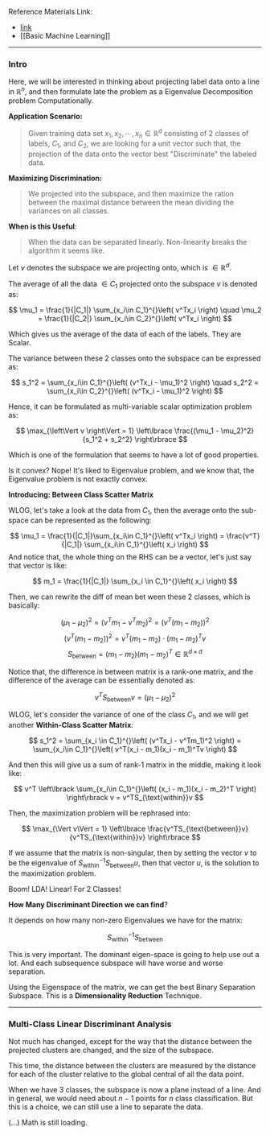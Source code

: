 Reference Materials Link: 
- [link](https://www.sjsu.edu/faculty/guangliang.chen/Math253S20/lec11lda.pdf)
- [[Basic Machine Learning]]

---
### **Intro**

Here, we will be interested in thinking about projecting label data onto a line in $\mathbb{R}^n$, and then formulate late the problem as a Eigenvalue Decomposition problem Computationally. 
 
**Application Scenario:**

> Given training data set $x_1, x_2, \cdots, x_n\in \mathbb{R}^d$ consisting of 2 classes of labels, $C_1$, and $C_2$, we are looking for a unit vector such that, the projection of the data onto the vector best "Discriminate" the labeled data. 

**Maximizing Discrimination:**

> We projected into the subspace, and then maximize the ration between the maximal distance between the mean dividing the variances on all classes. 

**When is this Useful**: 

> When the data can be separated linearly. Non-linearity breaks the algorithm it seems like. 

Let $v$ denotes the subspace we are projecting onto, which is $\in\mathbb{R}^d$. 

The average of all the data $\in C_1$ projected onto the subspace $v$ is denoted as: 

$$
\mu_1 = \frac{1}{|C_1|} \sum_{x_i\in C_1}^{}\left(
    v^Tx_i
    \right) 
\quad 
\mu_2 = \frac{1}{|C_2|} \sum_{x_i\in C_2}^{}\left(
    v^Tx_i
    \right) 
$$

Which gives us the average of the data of each of the labels. They are Scalar. 

The variance between these 2 classes onto the subspace can be expressed as: 

$$
s_1^2 = \sum_{x_i\in C_1}^{}\left(
        (v^Tx_i - \mu_1)^2
    \right)
\quad 
s_2^2 = \sum_{x_i\in C_2}^{}\left(
        (v^Tx_i - \mu_1)^2
    \right)
$$

Hence, it can be formulated as multi-variable scalar optimization problem as: 

$$
\max_{\left\Vert
     v
\right\Vert = 1} \left\lbrace
    \frac{(\mu_1 - \mu_2)^2}{s_1^2 + s_2^2}
\right\rbrace
$$

Which is one of the formulation that seems to have a lot of good properties. 

Is it convex? Nope! It's liked to Eigenvalue problem, and we know that, the Eigenvalue problem is not exactly convex. 

**Introducing: Between Class Scatter Matrix**

WLOG, let's take a look at the data from $C_1$, then the average onto the sub-space can be represented as the following:  

$$
\mu_1 = \frac{1}{|C_1|}\sum_{x_i\in C_1}^{}\left(
    v^Tx_i
    \right) = \frac{v^T}{|C_1|} \sum_{x_i\in C_1}^{}\left(
            x_i
        \right)
$$
And notice that, the whole thing on the RHS can be a vector, let's just say that vector is like: 

$$
m_1 = \frac{1}{|C_1|} \sum_{x_i \in C_1}^{}\left(
    x_i
    \right)
$$

Then, we can rewrite the diff of mean bet ween these 2 classes, which is basically: 

$$
(\mu_1 - \mu_2)^2 = (v^Tm_1 - v^Tm_2)^2 = (v^T(m_1 - m_2))^2 
$$
$$
(v^T(m_1 - m_2))^2  = v^T(m_1 - m_2)\cdot (m_1 - m_2)^Tv
$$
$$
S_\text{between} = (m_1 - m_2)(m_1 - m_2)^T\in \mathbb{R}^{d\times d}
$$

Notice that, the difference in between matrix is a rank-one matrix, and the difference of the average can be essentially denoted as: 

$$
v^TS_\text{between}v = (\mu_1 - \mu_2)^2
$$

WLOG, let's consider the variance of one of the class $C_1$, and we will get another **Within-Class Scatter Matrix**: 

$$
s_1^2 = \sum_{x_i \in C_1}^{}\left(
        (v^Tx_i - v^Tm_1)^2
    \right)
    =
    \sum_{x_i\in C_1}^{}\left(
            v^T(x_i - m_1)(x_i - m_1)^Tv
        \right)
$$

And then this will give us a sum of rank-1 matrix in the middle, making it look like: 

$$
v^T
\left\lbrack
    \sum_{x_i\in C_1}^{}\left(
            (x_i - m_1)(x_i - m_2)^T
        \right)
\right\rbrack v
 = v^TS_{\text{within}}v
$$

Then, the maximization problem will be rephrased into:

$$
\max_{\Vert v\Vert = 1} \left\lbrace
    \frac{v^TS_{\text{between}}v}{v^TS_{\text{within}}v}
\right\rbrace
$$

If we assume that the matrix is non-singular, then by setting the vector $v$ to be the eigenvalue of $S_{\text{within}}^{-1}S_{\text{between}}u$, then that vector $u$, is the solution to the maximization problem. 

Boom! LDA! Linear! For 2 Classes! 

**How Many Discriminant Direction we can find**?

It depends on how many non-zero Eigenvalues we have for the matrix: 

$$
S_{\text{within}}^{-1}S_{\text{between}}
$$

This is very important. The dominant eigen-space is going to help use out a lot. And each subsequence subspace will have worse and worse separation. 

Using the Eigenspace of the matrix, we can get the best Binary Separation Subspace. This is a **Dimensionality Reduction** Technique. 

---
### **Multi-Class Linear Discriminant Analysis**

Not much has changed, except for the way that the distance between the projected clusters are changed, and the size of the subspace. 

This time, the distance between the clusters are measured by the distance for each of the cluster relative to the global central of all the data point. 

When we have 3 classes, the subspace is now a plane instead of a line. And in general, we would need about $n - 1$ points for $n$ class classification. But this is a choice, we can still use a line to separate the data.

(...) Math is still loading. 